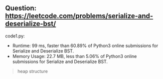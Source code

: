 ## Question: https://leetcode.com/problems/serialize-and-deserialize-bst/

code1.py:
* Runtime: 99 ms, faster than 60.89% of Python3 online submissions for Serialize and Deserialize BST.
* Memory Usage: 22.7 MB, less than 5.06% of Python3 online submissions for Serialize and Deserialize BST.
> heap structure